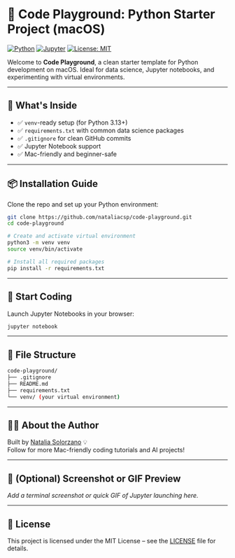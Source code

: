 # 🐍 Code Playground: Python Starter Project (macOS)

[![Python](https://img.shields.io/badge/Python-3.13-blue.svg)](https://www.python.org/)
[![Jupyter](https://img.shields.io/badge/Jupyter-ready-orange)](https://jupyter.org/)
[![License: MIT](https://img.shields.io/badge/License-MIT-yellow.svg)](https://opensource.org/licenses/MIT)

Welcome to **Code Playground**, a clean starter template for Python development on macOS. Ideal for data science, Jupyter notebooks, and experimenting with virtual environments.

---

## 🚀 What's Inside

- ✅ `venv`-ready setup (for Python 3.13+)
- ✅ `requirements.txt` with common data science packages
- ✅ `.gitignore` for clean GitHub commits
- ✅ Jupyter Notebook support
- ✅ Mac-friendly and beginner-safe

---

## 📦 Installation Guide

Clone the repo and set up your Python environment:

```bash
git clone https://github.com/nataliacsp/code-playground.git
cd code-playground

# Create and activate virtual environment
python3 -m venv venv
source venv/bin/activate

# Install all required packages
pip install -r requirements.txt
```

---

## 🧠 Start Coding

Launch Jupyter Notebooks in your browser:

```bash
jupyter notebook
```

---

## 📂 File Structure

```bash
code-playground/
├── .gitignore
├── README.md
├── requirements.txt
└── venv/ (your virtual environment)
```

---

## 👩‍💻 About the Author

Built by [Natalia Solorzano](https://github.com/nataliacsp) 💡  
Follow for more Mac-friendly coding tutorials and AI projects!

---

## 📸 (Optional) Screenshot or GIF Preview

_Add a terminal screenshot or quick GIF of Jupyter launching here._

---

## 🪪 License

This project is licensed under the MIT License – see the [LICENSE](LICENSE) file for details.
